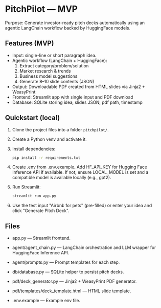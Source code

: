 # PitchPilot — MVP

Purpose: Generate investor-ready pitch decks automatically using an agentic LangChain workflow backed by HuggingFace models.

## Features (MVP)
- Input: single-line or short paragraph idea.
- Agentic workflow (LangChain + HuggingFace):
  1. Extract category/problem/solution
  2. Market research & trends
  3. Business model suggestions
  4. Generate 8–10 slide contents (JSON)
- Output: Downloadable PDF created from HTML slides via Jinja2 + WeasyPrint
- Frontend: Streamlit app with single input and PDF download
- Database: SQLite storing idea, slides JSON, pdf path, timestamp

## Quickstart (local)
1. Clone the project files into a folder `pitchpilot/`.
2. Create a Python venv and activate it.
3. Install dependencies:
   ```bash
   pip install -r requirements.txt
4. Create .env from .env.example. Add HF_API_KEY for Hugging Face Inference API if available. If not, ensure LOCAL_MODEL is set and a compatible model is available locally (e.g., gpt2).

5. Run Streamlit:
   ```bash
   streamlit run app.py


6. Use the test input "Airbnb for pets" (pre-filled) or enter your idea and click "Generate Pitch Deck".

## Files

- app.py — Streamlit frontend.

- agent/agent_chain.py — LangChain orchestration and LLM wrapper for HuggingFace Inference API.

- agent/prompts.py — Prompt templates for each step.

- db/database.py — SQLite helper to persist pitch decks.

- pdf/deck_generator.py — Jinja2 + WeasyPrint PDF generator.

- pdf/templates/deck_template.html — HTML slide template.

- .env.example — Example env file.